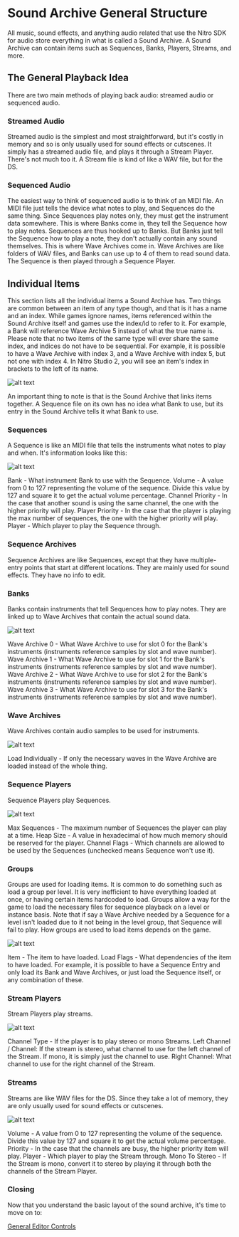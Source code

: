 # Sound Archive General Structure
All music, sound effects, and anything audio related that use the Nitro SDK for audio store everything in what is called a Sound Archive. A Sound Archive can contain items such as Sequences, Banks, Players, Streams, and more.

## The General Playback Idea
There are two main methods of playing back audio: streamed audio or sequenced audio.

### Streamed Audio
Streamed audio is the simplest and most straightforward, but it's costly in memory and so is only usually used for sound effects or cutscenes. It simply has a streamed audio file, and plays it through a Stream Player. There's not much too it. A Stream file is kind of like a WAV file, but for the DS.

### Sequenced Audio
The easiest way to think of sequenced audio is to think of an MIDI file. An MIDI file just tells the device what notes to play, and Sequences do the same thing. Since Sequences play notes only, they must get the instrument data somewhere. This is where Banks come in, they tell the Sequence how to play notes. Sequences are thus hooked up to Banks. But Banks just tell the Sequence how to play a note, they don't actually contain any sound themselves. This is where Wave Archives come in. Wave Archives are like folders of WAV files, and Banks can use up to 4 of them to read sound data. The Sequence is then played through a Sequence Player.

## Individual Items
This section lists all the individual items a Sound Archive has. Two things are common between an item of any type though, and that is it has a name and an index. While games ignore names, items referenced within the Sound Archive itself and games use the index/id to refer to it. For example, a Bank will reference Wave Archive 5 instead of what the true name is. Please note that no two items of the same type will ever share the same index, and indices do not have to be sequential. For example, it is possible to have a Wave Archive with index 3, and a Wave Archive with index 5, but not one with index 4. In Nitro Studio 2, you will see an item's index in brackets to the left of its name.

![alt text](img/itemIndex.png "Sequence with name NCS_BGM_PERFECT with index 0.")

An important thing to note is that is the Sound Archive that links items together. A Sequence file on its own has no idea what Bank to use, but its entry in the Sound Archive tells it what Bank to use.

### Sequences
A Sequence is like an MIDI file that tells the instruments what notes to play and when. It's information looks like this:

![alt text](img/sequenceInfo.png "Example sequence info.")

Bank - What instrument Bank to use with the Sequence.
Volume - A value from 0 to 127 representing the volume of the sequence. Divide this value by 127 and square it to get the actual volume percentage.
Channel Priority - In the case that another sound is using the same channel, the one with the higher priority will play.
Player Priority - In the case that the player is playing the max number of sequences, the one with the higher priority will play.
Player - Which player to play the Sequence through.

### Sequence Archives
Sequence Archives are like Sequences, except that they have multiple-entry points that start at different locations. They are mainly used for sound effects. They have no info to edit.

### Banks
Banks contain instruments that tell Sequences how to play notes. They are linked up to Wave Archives that contain the actual sound data.

![alt text](img/bankInfo.png "Example bank info.")

Wave Archive 0 - What Wave Archive to use for slot 0 for the Bank's instruments (instruments reference samples by slot and wave number).
Wave Archive 1 - What Wave Archive to use for slot 1 for the Bank's instruments (instruments reference samples by slot and wave number).
Wave Archive 2 - What Wave Archive to use for slot 2 for the Bank's instruments (instruments reference samples by slot and wave number).
Wave Archive 3 - What Wave Archive to use for slot 3 for the Bank's instruments (instruments reference samples by slot and wave number).

### Wave Archives
Wave Archives contain audio samples to be used for instruments.

![alt text](img/waveArchiveInfo.png "Example wave archive info.")

Load Individually - If only the necessary waves in the Wave Archive are loaded instead of the whole thing.

### Sequence Players
Sequence Players play Sequences.

![alt text](img/sequencePlayerInfo.png "Example sequence player info.")

Max Sequences - The maximum number of Sequences the player can play at a time.
Heap Size - A value in hexadecimal of how much memory should be reserved for the player.
Channel Flags - Which channels are allowed to be used by the Sequences (unchecked means Sequence won't use it).

### Groups
Groups are used for loading items. It is common to do something such as load a group per level. It is very inefficient to have everything loaded at once, or having certain items hardcoded to load. Groups allow a way for the game to load the necessary files for sequence playback on a level or instance basis. Note that if say a Wave Archive needed by a Sequence for a level isn't loaded due to it not being in the level group, that Sequence will fail to play. How groups are used to load items depends on the game.

![alt text](img/groupInfo.png "Example group info.")

Item - The item to have loaded.
Load Flags - What dependencies of the item to have loaded. For example, it is possible to have a Sequence Entry and only load its Bank and Wave Archives, or just load the Sequence itself, or any combination of these.

### Stream Players
Stream Players play streams.

![alt text](img/streamPlayerInfo.png "Example stream player info.")

Channel Type - If the player is to play stereo or mono Streams.
Left Channel / Channel: If the stream is stereo, what channel to use for the left channel of the Stream. If mono, it is simply just the channel to use.
Right Channel: What channel to use for the right channel of the Stream.

### Streams
Streams are like WAV files for the DS. Since they take a lot of memory, they are only usually used for sound effects or cutscenes.

![alt text](img/streamInfo.png "Example stream info.")

Volume - A value from 0 to 127 representing the volume of the sequence. Divide this value by 127 and square it to get the actual volume percentage.
Priority - In the case that the channels are busy, the higher priority item will play.
Player - Which player to play the Stream through.
Mono To Stereo - If the Stream is mono, convert it to stereo by playing it through both the channels of the Stream Player.

### Closing
Now that you understand the basic layout of the sound archive, it's time to move on to:

[General Editor Controls](404.md)